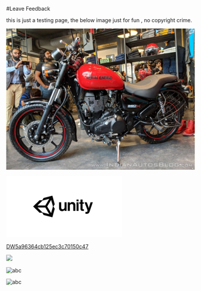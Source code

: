 #Leave Feedback

<div id="feedback-container"></div>
this is just a testing page,
the below image just for fun , no copyright crime.

![abc](Images/DW5ae953e57835310f58d25e6d.jpg)

![abc](Images/DW5a963922d2f2b83b4ce3e9c6.png)


[DW5a96364cb125ec3c70150c47](Examples/DW5a96364cb125ec3c70150c47.cs)

![](https://images.pexels.com/photos/67636/rose-blue-flower-rose-blooms-67636.jpeg)



![abc](Images/DW5ae974307835310f58d26185.png)

![abc](/DevImages/Rose1.jpg)
